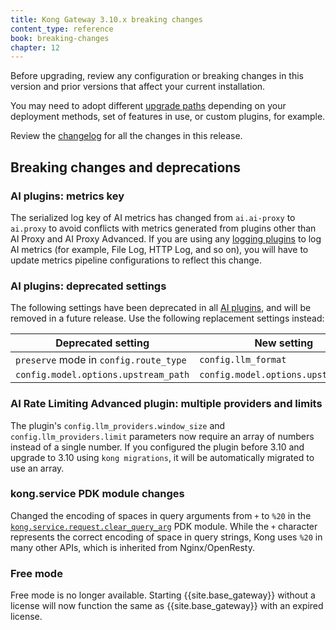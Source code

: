 ```yaml
---
title: Kong Gateway 3.10.x breaking changes
content_type: reference
book: breaking-changes
chapter: 12
---
```


Before upgrading, review any configuration or breaking changes in this version and prior versions that
affect your current installation.

You may need to adopt different [upgrade paths](/gateway/{{page.release}}/upgrade/#guaranteed-upgrade-paths) depending on your 
deployment methods, set of features in use, or custom plugins, for example.

Review the [changelog](/gateway/changelog/#31000) for all the changes in this release.

## Breaking changes and deprecations

### AI plugins: metrics key

The serialized log key of AI metrics has changed from `ai.ai-proxy` to `ai.proxy` to avoid conflicts with metrics generated from plugins other than AI Proxy and AI Proxy Advanced. 
If you are using any [logging plugins](/hub/?category=logging) to log AI metrics (for example, File Log, HTTP Log, and so on), 
you will have to update metrics pipeline configurations to reflect this change.

### AI plugins: deprecated settings

The following settings have been deprecated in all [AI plugins](/hub/?category=ai), and will be removed in a future release.
Use the following replacement settings instead:

| Deprecated setting | New setting | 
|--------------------|-------------|
| `preserve` mode in `config.route_type` | `config.llm_format` |
| `config.model.options.upstream_path`   | `config.model.options.upstream_url` |

### AI Rate Limiting Advanced plugin: multiple providers and limits

The plugin's `config.llm_providers.window_size` and `config.llm_providers.limit` parameters now require an array of numbers instead of a single number. 
If you configured the plugin before 3.10 and upgrade to 3.10 using `kong migrations`, it will be automatically migrated to use an array.

### kong.service PDK module changes

Changed the encoding of spaces in query arguments from `+` to `%20` in the [`kong.service.request.clear_query_arg`](/gateway/{{page.release}}/plugin-development/pdk/kong.service.request/#kongservicerequestclear_query_argname) PDK module.
While the `+` character represents the correct encoding of space in query strings, Kong uses `%20` in many other APIs, which is inherited from Nginx/OpenResty.

### Free mode

Free mode is no longer available. Starting {{site.base_gateway}} without a license will now function the same as {{site.base_gateway}} with an expired license.
